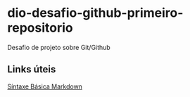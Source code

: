 # dio-desafio-github-primeiro-repositorio
Desafio de projeto sobre Git/Github


## Links úteis
[Síntaxe Básica Markdown](https://www.markdownguide.org/)
